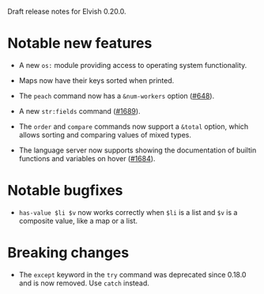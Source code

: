 Draft release notes for Elvish 0.20.0.

# Notable new features

-   A new `os:` module providing access to operating system functionality.

-   Maps now have their keys sorted when printed.

-   The `peach` command now has a `&num-workers` option
    ([#648](https://github.com/elves/elvish/issues/648)).

-   A new `str:fields` command ([#1689](https://b.elv.sh/1689)).

-   The `order` and `compare` commands now support a `&total` option, which
    allows sorting and comparing values of mixed types.

-   The language server now supports showing the documentation of builtin
    functions and variables on hover ([#1684](https://b.elv.sh/1684)).

# Notable bugfixes

-   `has-value $li $v` now works correctly when `$li` is a list and `$v` is a
    composite value, like a map or a list.

# Breaking changes

-   The `except` keyword in the `try` command was deprecated since 0.18.0 and is
    now removed. Use `catch` instead.
